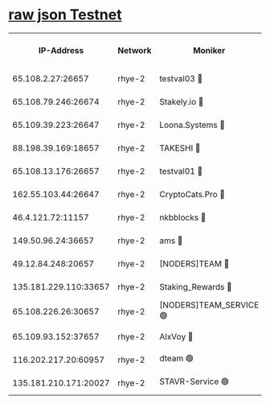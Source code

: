 
[raw json Testnet](https://rpc-check.quickt.stavr.tech/quickt/rpc-quickt-result.json)
=


<table><tr><th>IP-Address</th><th>Network</th><th>Moniker</th><th>Latest Block Height</th><th>Earliest Block Height</th><th>Catching Up</th><th>Tx Index</th><th>Voting Power</th><th>Scan Time</th></tr><tr><td>65.108.2.27:26657</td><td>rhye-2</td><td>testval03 🔴</td><td>1455726</td><td>1</td><td>False</td><td>on</td><td>11002050</td><td>2024-03-28T05:06:24.957972416UTC</td></tr><tr><td>65.108.79.246:26674</td><td>rhye-2</td><td>Stakely.io 🔴</td><td>1455726</td><td>1</td><td>False</td><td>on</td><td>10010</td><td>2024-03-28T05:06:25.252875583UTC</td></tr><tr><td>65.109.39.223:26647</td><td>rhye-2</td><td>Loona.Systems 🔴</td><td>1455727</td><td>1</td><td>False</td><td>off</td><td>86949</td><td>2024-03-28T05:06:30.197712592UTC</td></tr><tr><td>88.198.39.169:18657</td><td>rhye-2</td><td>TAKESHI 🔴</td><td>1455727</td><td>1</td><td>False</td><td>off</td><td>40542</td><td>2024-03-28T05:06:30.772333378UTC</td></tr><tr><td>65.108.13.176:26657</td><td>rhye-2</td><td>testval01 🔴</td><td>1455727</td><td>1</td><td>False</td><td>on</td><td>13082010</td><td>2024-03-28T05:06:31.419555410UTC</td></tr><tr><td>162.55.103.44:26647</td><td>rhye-2</td><td>CryptoCats.Pro 🔴</td><td>1455732</td><td>1</td><td>False</td><td>off</td><td>9999</td><td>2024-03-28T05:06:58.925521272UTC</td></tr><tr><td>46.4.121.72:11157</td><td>rhye-2</td><td>nkbblocks 🔴</td><td>1455725</td><td>70101</td><td>False</td><td>off</td><td>81084</td><td>2024-03-28T05:06:18.199795341UTC</td></tr><tr><td>149.50.96.24:36657</td><td>rhye-2</td><td>ams 🔴</td><td>1366700</td><td>133501</td><td>False</td><td>on</td><td>10732</td><td>2024-03-28T05:06:44.470986514UTC</td></tr><tr><td>49.12.84.248:20657</td><td>rhye-2</td><td>[NODERS]TEAM 🔴</td><td>1455729</td><td>146001</td><td>False</td><td>on</td><td>59690</td><td>2024-03-28T05:06:42.116202936UTC</td></tr><tr><td>135.181.229.110:33657</td><td>rhye-2</td><td>Staking_Rewards 🔴</td><td>1455727</td><td>149101</td><td>False</td><td>on</td><td>9900</td><td>2024-03-28T05:06:30.524692216UTC</td></tr><tr><td>65.108.226.26:30657</td><td>rhye-2</td><td>[NODERS]TEAM_SERVICE 🟢</td><td>1455727</td><td>241501</td><td>False</td><td>on</td><td>0</td><td>2024-03-28T05:06:31.098632870UTC</td></tr><tr><td>65.109.93.152:37657</td><td>rhye-2</td><td>AlxVoy 🔴</td><td>1455726</td><td>315173</td><td>False</td><td>on</td><td>150351</td><td>2024-03-28T05:06:22.628751623UTC</td></tr><tr><td>116.202.217.20:60957</td><td>rhye-2</td><td>dteam 🟢</td><td>1455727</td><td>1334001</td><td>False</td><td>on</td><td>0</td><td>2024-03-28T05:06:27.822565962UTC</td></tr><tr><td>135.181.210.171:20027</td><td>rhye-2</td><td>STAVR-Service 🟢</td><td>1455729</td><td>1454001</td><td>False</td><td>on</td><td>0</td><td>2024-03-28T05:06:39.852301433UTC</td></tr></table>